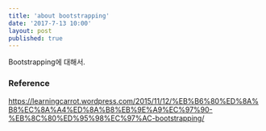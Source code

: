 ```yaml
---
title: 'about bootstrapping'
date: '2017-7-13 10:00'
layout: post
published: true
---
```


Bootstrapping에 대해서. 


### Reference

https://learningcarrot.wordpress.com/2015/11/12/%EB%B6%80%ED%8A%B8%EC%8A%A4%ED%8A%B8%EB%9E%A9%EC%97%90-%EB%8C%80%ED%95%98%EC%97%AC-bootstrapping/

